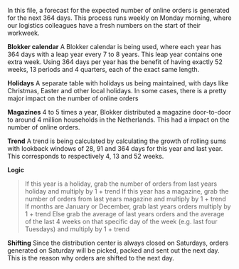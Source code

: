 In this file, a forecast for the expected number of online orders is generated for the next 364 days. This process runs weekly on Monday morning, where our logistics colleagues have a fresh numbers on the start of their workweek.

**Blokker calendar**
A Blokker calendar is being used, where each year has 364 days with a leap year every 7 to 8 years. This leap year contains one extra week. Using 364 days per year has the benefit of having exactly 52 weeks, 13 periods and 4 quarters, each of the exact same length.

**Holidays**
A separate table with holidays us being maintained, with days like Christmas, Easter and other local holidays. In some cases, there is a pretty major impact on the number of online orders

**Magazines**
4 to 5 times a year, Blokker distributed a magazine door-to-door to around 4 million households in the Netherlands. This had a impact on the number of online orders.

**Trend**
A trend is being calculated by calculating the growth of rolling sums with lookback windows of 28, 91 and 364 days for this year and last year. This corresponds to respectively 4, 13 and 52 weeks.

**Logic**
> If this year is a holiday, grab the number of orders from last years holiday and multiply by 1 + trend
> If this year has a magazine, grab the number of orders from last years magazine and multiply by 1 + trend
> If months are January or December, grab last years orders multiply by 1 + trend
> Else grab the average of last years orders and the average of the last 4 weeks on that specific day of the week (e.g. last four Tuesdays) and multiply by 1 + trend

**Shifting**
Since the distribution center is always closed on Saturdays, orders generated on Saturday will be picked, packed and sent out the next day. This is the reason why orders are shifted to the next day.
